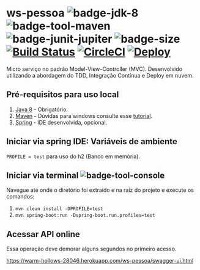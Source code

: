 # ws-pessoa ![badge-jdk-8] ![badge-tool-maven] ![badge-junit-jupiter] ![badge-size] [![Build Status](https://travis-ci.org/kbmg28/ws-pessoa.svg?branch=master)](https://travis-ci.org/kbmg28/ws-pessoa) [![CircleCI](https://circleci.com/gh/kbmg28/ws-pessoa.svg?style=svg)](https://circleci.com/gh/kbmg28/ws-pessoa) [![Deploy](https://www.herokucdn.com/deploy/button.svg)](https://heroku.com/deploy)

Micro serviço no padrão Model-View-Controller (MVC). Desenvolvido utilizando a abordagem do TDD, Integração Contínua e Deploy em nuvem.

## Pré-requisitos para uso local

1. [Java 8](https://www.oracle.com/technetwork/java/javase/downloads/jdk8-downloads-2133151.html) - Obrigatório. 
2. [Maven](http://maven.apache.org/download.cgi) - Dúvidas para windows consulte esse [tutorial](http://luizricardo.org/2014/06/instalando-configurando-e-usando-o-maven-para-gerenciar-suas-dependencias-e-seus-projetos-java/).
3. [Spring](https://spring.io/tools) - IDE desenvolvida, opcional.

## Iniciar via spring IDE: Variáveis de ambiente
`PROFILE = test` para uso do h2 (Banco em memória).

## Iniciar via terminal ![badge-tool-console]
Navegue até onde o diretório foi extraído e na raíz do projeto e execute os comandos:
1. `mvn clean install -DPROFILE=test`
2. `mvn spring-boot:run -Dspring-boot.run.profiles=test`

## Acessar API online
Essa operação deve demorar alguns segundos no primeiro acesso. 

https://warm-hollows-28046.herokuapp.com/ws-pessoa/swagger-ui.html


[badge-jdk-8]: https://img.shields.io/badge/jdk-8-lightgray.svg "JDK-8"
[badge-tool-maven]: https://img.shields.io/badge/tool-maven-0440af.svg "Maven wrapper included"
[badge-tool-console]: https://img.shields.io/badge/tool-console-022077.svg "Command line tools"
[badge-junit-jupiter]: https://img.shields.io/badge/junit-jupiter-green.svg "JUnit Jupiter Engine"
[badge-size]: https://img.shields.io/github/repo-size/kbmg28/ws-pessoa?style=flat-square
